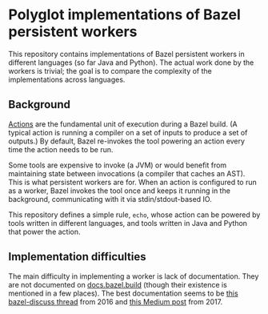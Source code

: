# Polyglot implementations of Bazel persistent workers

This repository contains implementations of Bazel persistent workers in different languages (so far
Java and Python). The actual work done by the workers is trivial; the goal is to compare the
complexity of the implementations across languages.

## Background

[Actions](https://docs.bazel.build/versions/master/skylark/rules.html#actions) are the fundamental
unit of execution during a Bazel build. (A typical action is running a compiler on a set of inputs
to produce a set of outputs.) By default, Bazel re-invokes the tool powering an action every time
the action needs to be run.

Some tools are expensive to invoke (a JVM) or would benefit from maintaining state between
invocations (a compiler that caches an AST). This is what persistent workers are for. When an action
is configured to run as a worker, Bazel invokes the tool once and keeps it running in the
background, communicating with it via stdin/stdout-based IO.

This repository defines a simple rule, `echo`, whose action can be powered by tools written in
different languages, and tools written in Java and Python that power the action.

## Implementation difficulties

The main difficulty in implementing a worker is lack of documentation. They are not documented on
[docs.bazel.build](https://docs.bazel.build) (though their existence is mentioned in a few places).
The best documentation seems to be
[this bazel-discuss thread](https://groups.google.com/forum/#!msg/bazel-discuss/oAEnuhYOPm8/ol7hf4KWJgAJ)
from 2016 and
[this Medium post](https://medium.com/@mmorearty/how-to-create-a-persistent-worker-for-bazel-7738bba2cabb)
from 2017.